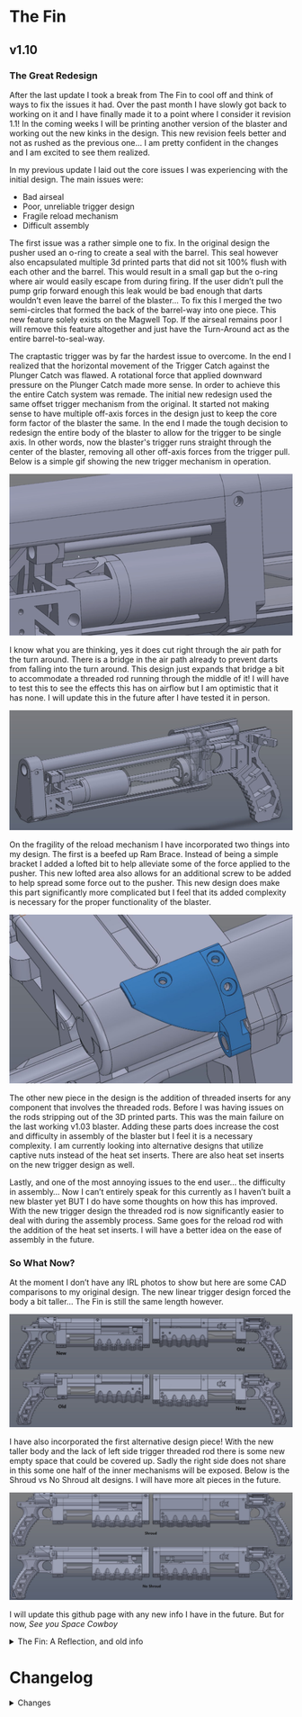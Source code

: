 # The Fin
## v1.10

### The Great Redesign

After the last update I took a break from The Fin to cool off and think of ways to fix the issues it had. Over the past month I have slowly got back to working on it and I have finally made it to a point where I consider it revision 1.1! In the coming weeks I will be printing another version of the blaster and working out the new kinks in the design. This new revision feels better and not as rushed as the previous one… I am pretty confident in the changes and I am excited to see them realized.

In my previous update I laid out the core issues I was experiencing with the initial design. The main issues were:

- Bad airseal
- Poor, unreliable trigger design
- Fragile reload mechanism
- Difficult assembly

The first issue was a rather simple one to fix. In the original design the pusher used an o-ring to create a seal with the barrel. This seal however also encapsulated multiple 3d printed parts that did not sit 100% flush with each other and the barrel. This would result in a small gap but the o-ring where air would easily escape from during firing. If the user didn’t pull the pump grip forward enough this leak would be bad enough that darts wouldn’t even leave the barrel of the blaster… To fix this I merged the two semi-circles that formed the back of the barrel-way into one piece. This new feature solely exists on the Magwell Top. If the airseal remains poor I will remove this feature altogether and just have the Turn-Around act as the entire barrel-to-seal-way.

The craptastic trigger was by far the hardest issue to overcome. In the end I realized that the horizontal movement of the Trigger Catch against the Plunger Catch was flawed. A rotational force that applied downward pressure on the Plunger Catch made more sense. In order to achieve this the entire Catch system was remade. The initial new redesign used the same offset trigger mechanism from the original. It started not making sense to have multiple off-axis forces in the design just to keep the core form factor of the blaster the same. In the end I made the tough decision to redesign the entire body of the blaster to allow for the trigger to be single axis. In other words, now the blaster's trigger runs straight through the center of the blaster, removing all other off-axis forces from the trigger pull. Below is a simple gif showing the new trigger mechanism in operation.

![Trigger Redesign Gif](/Images/Redesign/redesignTriggerGif.gif)

I know what you are thinking, yes it does cut right through the air path for the turn around. There is a bridge in the air path already to prevent darts from falling into the turn around. This design just expands that bridge a bit to accommodate a threaded rod running through the middle of it! I will have to test this to see the effects this has on airflow but I am optimistic that it has none. I will update this in the future after I have tested it in person.

![Trigger Pathway](/Images/Redesign/TriggerPath.JPG)

On the fragility of the reload mechanism I have incorporated two things into my design. The first is a beefed up Ram Brace. Instead of being a simple bracket I added a lofted bit to help alleviate some of the force applied to the pusher. This new lofted area also allows for an additional screw to be added to help spread some force out to the pusher. This new design does make this part significantly more complicated but I feel that its added complexity is necessary for the proper functionality of the blaster.

![Ram Brace v2](/Images/Redesign/NewRamBrace.JPG)

The other new piece in the design is the addition of threaded inserts for any component that involves the threaded rods. Before I was having issues on the rods stripping out of the 3D printed parts. This was the main failure on the last working v1.03 blaster. Adding these parts does increase the cost and difficulty in assembly of the blaster but I feel it is a necessary complexity. I am currently looking into alternative designs that utilize captive nuts instead of the heat set inserts. There are also heat set inserts on the new trigger design as well.

Lastly, and one of the most annoying issues to the end user… the difficulty in assembly… Now I can’t entirely speak for this currently as I haven’t built a new blaster yet BUT I do have some thoughts on how this has improved. With the new trigger design the threaded rod is now significantly easier to deal with during the assembly process. Same goes for the reload rod with the addition of the heat set inserts. I will have a better idea on the ease of assembly in the future.

### So What Now?

At the moment I don’t have any IRL photos to show but here are some CAD comparisons to my original design. The new linear trigger design forced the body a bit taller… The Fin is still the same length however.

![Side by Side](/Images/Redesign/SidebySide.jpg)

I have also incorporated the first alternative design piece! With the new taller body and the lack of left side trigger threaded rod there is some new empty space that could be covered up. Sadly the right side does not share in this some one half of the inner mechanisms will be exposed. Below is the Shroud vs No Shroud alt designs. I will have more alt pieces in the future.

![Shroud vs No Shroud](/Images/Redesign/ShroudNoShroud.jpg)

I will update this github page with any new info I have in the future. But for now, _See you Space Cowboy_

<details>
<summary>The Fin: A Reflection, and old info</summary>

![Red in Hand](/Images/redInHand.jpg)

### PRINT AT YOUR OWN RISK. AS OF V1.03 THIS BLASTER IS FUNCTIONAL BUT VERY FINICKY AND HARD TO BUILD. YOU HAVE BEEN WARNED

### Intro
The Fin is a straight Talon mag fed pump action springer in a small compact frame. Coming in at around 15in (390mm) long! The blaster packs an Espyr spring volume with a side mounted mag to help keep the blaster compact (this is also how I came up with the name for it). Two threaded rods make up the trigger mechanism and the reload action. The rods are hidden behind the center shroud for aesthetics. The blaster utilizes a turn-around much like the Lynx or SLAB to transfer backward airflow into dart throwing power. Picatinny rails or just some iron sights are planned, I just wanted to get one printed to work out any bugs before more design work.

### The Fin: A Reflection
This project was an amazing learning experience for me. It was one of the first “large” scale design-to-fabrication projects of mine that actually ended in a functional thing in the end. That being said, the blaster is not without its issues…

##### The Bad:
This blaster has some fundamental design flaws. The air seal is not great, the trigger is not reliable, the reload mechanism is fragile at best, the threaded rods are hard to install/tweak, and the blaster assembly process is nightmarish. 

The biggest of the problems is definitely the trigger mechanism. Of the 4 blasters I built on the v1.03 design only half of them had a working trigger. The pressure on the catch from the spring force was enough to prevent the rudimentary two ramp trigger system from working at all. The catch would get to a point that the trigger wouldn’t apply enough force to move it resulting in a stuck catch and a non-functional trigger. My hypothesis as to why this happens stems from print tolerances. If the space between the plunger cup and catch cylinder is too big then the spring creates a rotational force that pinches the catch at the top and bottom of the bracket. So instead of the catch dispersing force across a large area on the cup it is focused to one point on both the cup and cylinder preventing downward movement. Brief scribble below shows this:

![plungerCatchIssueHypothesis](/Images/plungerCatchIssueHypothesis.jpg)

I believe the fix for this is to design a new trigger mechanism. I have some ideas to do this but still need to design them. The challenge is fitting the design into the rather limited space given by the design.

The air seal and reload mechanism go hand in hand so fixing one might help the other. During our “Beta Test War” one of the two working blasters stripped the pusher off from the threaded rod in a rather intense reload. Currently the threaded rod is just screwed into the plastic of the pusher bracket so if enough force is applied then the rod can strip out of the hole rather easily. The easiest solution is to add a captive nut to the pusher bracket to alleviate some threads on plastic failure but this would increase the profile of the reload bracket and possibly hit the user in the hand during reloads. Another solution might be to move the location of the threaded rod or eliminate it altogether.

The air seal issue is a partial oversight on my part. The magwell and magwell top have two halves of the barrel seal designed into them. This creates a gap that the air can escape from when the blaster is fired. Putting the entire arc into one of the pieces might fix this issue.

The threaded rods were an interesting concept to utilise but in practice caused significant issues especially during assembly. Having them thread into both sides of the reload and trigger mechanism meant that the tweaking their placement involved disassembly of the blaster. They offer a clean way of transferring force from one side of the blaster to the other but I feel that in possible revisions or future projects I will just use aluminium bars instead.

The biggest elephant in the room is the assembly… it is not anywhere close to user friendly! This is definitely an “implementation of design” problem. After assembling this blaster about a dozen times I was able to get it down to about an hour to get everything together and functional. It is not intuitive or user friendly in any way. I definitely learned quite a lot here haha.

##### Some “Key Takeaways”:
- Decrease the amount and variety of screws. The blaster utilises 11 different kinds and sizes of screws. Some of the screw holes could be redesigned to use a different screw size easily. I estimate that I could cut the variety of screws in half just with some slight model tweaks.
- Use different screws. I am impartial to M3 hardware but the button head screws I am using here are fragile and easy to strip. Socket head are definitely the way to go.
- Don’t do “screw into plastic” everywhere. Utilise captive nuts as much as you can. It is very easy to over tighten and strip out 3d printed plastic.
- Clearance Clarence… this is one of my first big, multi-part 3d printed projects and the tolerances stacked HARD at times.
- Off the side mags are interesting and cool visually but in practice get in the way. Especially if they are close to the body like on The Fin.

##### What's to come:
At the current moment I don’t know if I want to continue working on this blaster or take what I have learned and move on. Figuring out the trigger and air seal might be all this blaster needs to be classified as “Done” but at the same time I am rather burnt out on it. In the end it was a great experience and I enjoyed it quite a lot! This is not my last blaster by any means, I will continue to develop and release designs that I think are cool.

Here is a list of things that need to be fixed or additions to the platform that I think would be good/helpful/interesting.

- Fix the air seal
- Fix the trigger mechanism
- Add sights or picatinny rail mount
- Add options for different front grips. (Picatinny rail, built in foregrip, etc)
- Add stock
- Add a return spring?

# The Design

![Group of built blasters 1](/Images/groupSideView2.jpg)
![Group of built blasters 2](/Images/groupSideView1.jpg)
![Group of built blasters 3](/Images/groupTopView.jpg)

![Blue Blaster](/Images/blueWithMag.jpg) ![Orange Blaster](/Images/orangeWithMag.jpg) ![Red Blaster](/Images/redWithMag.jpg) ![White Blaster](/Images/whiteWithMag.jpg)

Here is a imgur link to some renders of the blaster: [OLD](https://imgur.com/a/9urtGti)
</details>
	
# Changelog
<details>
<summary>Changes</summary>

- 02-03-2022: The Fin Redone
  1. Added re-reflection
  2. Updated Parts
     - There are many... 18 of the 26 parts in the blaster were updated. Most of the body has been updated to accommodate the new trigger design. Instead of listing all of the changed parts its easier to list what hasn't changed... Grip Right, Mag Release, Plunger Cap, Plunger Catch, Plunger Catch Spacer, Plunger Catch Cylinder, Plunger Shaft, and Short Plunger Cup.
  3. New Parts
     - Grip Bracket
	   - This is a combo piece of the Reload Block and Pump Grip Core
	   - Contains base for the new trigger system
	 - Trigger Catch Guide
	   - Instead of the Front Spacer having a built in guide for the Trigger Catch it is now a separate piece
	 - Trigger Actuator
	   - New Trigger design. Uses rotational force instead of horizontal movement to move the plunger catch
  4. Removed Parts
     - Pump Grip Core
	   - Combo'd with the Reload Block to make the Grip Bracket
	 - Reload Block
	   - Combo'd with the Pump Grip Core to make the Grip Bracket
	 - Turn Around Spacer
	   - Renamed to Logo Spacer for simplicity
	 - Fronter Spacer
	   - Merged with the Front Spacer because the trigger guide was made into a separate part: Trigger Catch Guide
	 - Trigger Bracket
	   - New trigger design didn't need the bracket anymore. Now it's _linear_
- 12-29-2022: A Reflection...
  1. Added Images, a reflection, whats to come

- 12-21-2022: Additional Changes After Second Build (v1.03)
  1. Updated Parts
     - **Magwell Top**
       - Updated dart guide so the *Pusher* O-ring does not rub against it
     - **Magwell**
       - Updated dart guide so the *Pusher* O-ring does not rub against it
     - **Trigger Catch**
       - Add clearance between *Trigger Catch* and *Front Spacer* (missed in previous release, changes were present in step file though)

- 12-20-2022: Updates After Second Build (v1.02)
  1. Updated Parts 
     - **Grip Core**
       - Implement new trigger spring design
     - **Grip Core Plate**
       -  Implement new trigger spring design
     - **Pusher**
       - New keyway design
     - **Turn Around**
       - Update slot for new keyway design on *Pusher*
     - **Turn Around Spacer**
       - Update slot for new keyway design on *Pusher*
       - Update clearance for *Pump Grip*
     - **Magwell**
       - Update slot for new keyway design on *Pusher*
     - **Magwell Top**
       - Update slot for new keyway design on *Pusher*
     - **Center Block**
       - Update clearance for *Pump Grip*
     - **Pump Grip Core**
       - Add cutaway to give access to screws attaching *Reload Block* to *Plunger Catch Cylinder* (Makes assembly easier)
     - **Reload Block**
       - Add clearance between *Reload Block* and *Front Spacer*
     - **Front Spacer**
       - Add clearance between *Front Spacer*, *Reload Block*, and *Plunger Cylinder Catch*
  2. New Parts
     - **Plunger Catch - Medium**
       - Keyway in the *Plunger Catch* cut in half
       - Use if your tigger is too hard to pull because of the compressed spring force on the *Plunger Catch*

- 12-15-2022: Huge Design and Clearance update.
  1. Updated Parts (v1.01)
     - **Center Block**
       - Formerly *Plunger Lock Block*
       - Updated screw holes, support bar, and barrel clearance
       - Added chamfer for easy plunger tube insertion
       - Added clearance for Pump Grip
     - **Front Spacer**
       - Updated support bar and barrel clearance
       - Updated clearance for trigger catch
     - **Fronter Spacer**
       - Updated support bar and barrel clearance
     - **Grip Core**
       - Decreased internal support structure to save plastic
       - Updated screw hole clearance
     - **Grip Core Plate**
       - Added clearance between Grip Core and Grip Core Plate
       - Added support structure to keep trigger way square
       - Updated screw hole clearance
     - **Grip Left**
       - Updated screw hole clearance
       - Updated Google Drive file link
     - **Grip Right**
       - Updated screw hole clearance
       - Updated Google Drive file link
     - **Mag Release**
       - Added clearance between Mag Release, Magwell, and Magazine
       - Updated screw hole clearance
     - **Magwell**
       - Added clearance for Magazine
       - Adjusted Trigger Bracket clearance
       - Updated screw hole clearance
     - **Magwell Top**
       - Added features to make part easier to print
       - Removed part of bracket that interfered with Turn Around
       - Updated screw support structure between Magwell Top and Turn Around
       - Updated clearance for Magazine lips
       - Updated clearance for screw holes and Pusher
     - **Nose**
       - Updated support bar and barrel clearance
     - **Plunger Catch**
       - Formerly *Plunger Catch Release*
       - Redesigned for new square Plunger Shaft
     - **Plunger Catch Cylinder**
       - Formerly *Plunger Cap Cylinder*
       - Added clearance for new Plunger Shaft
       - Updated screw hole clearance
     - **Pump Grip**
       - Removed some structure to make clearance for screw heads off of the Center Block
       - Updated screw holes and support bar clearance
       - Updated Google Drive file link
     - **Pump Grip Core**
       - Removed some extra structure to save plastic
       - Updated screw holes and support bar clearance
     - **Pusher**
       - Added clearance between Pusher, Magwell, and Magwell Top
       - Updated screw hole clearance
     - **Ram Bracket**
       - Moved screw head cut-out to accommodate new screw support structure on the Magwell Top and Turn Around
       - Updated screw hole clearance
     - **Reload Block**
       - Formerly *Plunger Cap Block*
       - Added clearance for Pump Grip and Spacers
       - Updated screw hole clearance
     - **Short Plunger Cup**
       - Modified part to accommodate new square Plunger Shaft
       - Added internal structure to support new square Plunger Shaft
       - Updated screw hole clearance
     - **Trigger Catch**
       - Updated threaded rod hole size
       - Modified ramp to accommodate new Plunger Catch
     - **Turn Around**
       - Removed O-Rings from plunger tube and barrel well
       - Updated screw support structure between Magwell Top and Turn Around
       - Adjusted Trigger Bracket and Pusher clearance
       - Updated screw holes, support bar, threaded rod, and barrel clearance
     - **Turn Around Spacer**
       - Updated support bar, threaded rod, and barrel clearance
       - Adjusted Pusher clearance
  2. New Parts
     - **Plunger Cap**
       - Removed shaft from Short Plunger
       - Added structure to attach Plunger Shaft
       - Changed 3 1/2 inch machine screw to 2 inch, Still #10-32
       - Adjusted O-ring clearance
     - **Plunger Shaft**
       - New square shaft and key
  3. Removed Parts
     - **Short Plunger**
       - Split into Plunger Cap and Plunger Shaft
       - Old design did not withstand the forces of a compressed K25 spring

- 12-05-2022: Added drill stencil STL files for support bars

- 12-04-2022: Initial Release  (v1.00)
</details>

<!-- BOM -->

<!-- Assembly Video -->

<!-- Q&A -->
